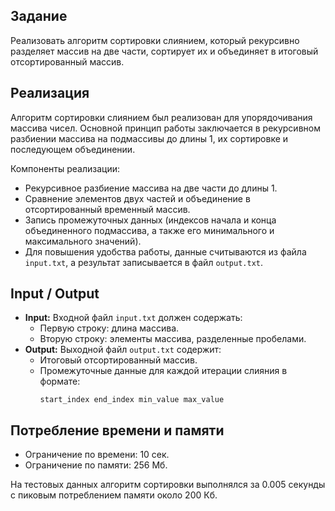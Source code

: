 ## Задание

Реализовать алгоритм сортировки слиянием, который рекурсивно разделяет массив на две части, сортирует их и объединяет в итоговый отсортированный массив.

## Реализация

Алгоритм сортировки слиянием был реализован для упорядочивания массива чисел. Основной принцип работы заключается в рекурсивном разбиении массива на подмассивы до длины 1, их сортировке и последующем объединении.

Компоненты реализации:

- Рекурсивное разбиение массива на две части до длины 1.
- Сравнение элементов двух частей и объединение в отсортированный временный массив.
- Запись промежуточных данных (индексов начала и конца объединенного подмассива, а также его минимального и максимального значений).
- Для повышения удобства работы, данные считываются из файла `input.txt`, а результат записывается в файл `output.txt`.

## Input / Output

- **Input:** Входной файл `input.txt` должен содержать:
  - Первую строку: длина массива.
  - Вторую строку: элементы массива, разделенные пробелами.
- **Output:** Выходной файл `output.txt` содержит:
  - Итоговый отсортированный массив.
  - Промежуточные данные для каждой итерации слияния в формате:
    ```
    start_index end_index min_value max_value
    ```

## Потребление времени и памяти

- Ограничение по времени: 10 сек.
- Ограничение по памяти: 256 Мб.

На тестовых данных алгоритм сортировки выполнялся за 0.005 секунды с пиковым потреблением памяти около 200 Кб.